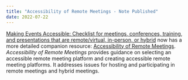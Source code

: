 ```yaml
---
title: "Accessibility of Remote Meetings - Note Published"
date: 2022-07-22
---
```


<p><a href="https://www.w3.org/WAI/teach-advocate/accessible-presentations/">Making Events Accessible:
Checklist for meetings, conferences, training, and presentations that are remote/virtual, in-person, or hybrid</a> now has a more detailed companion resource: <a href="https://www.w3.org/TR/remote-meetings/">Accessibility of Remote Meetings</a>. <cite>Accessibility of Remote Meetings</cite> provides guidance on selecting an accessible remote meeting platform and creating accessible remote meeting platforms. It addresses issues for hosting and participating in remote meetings and hybrid meetings.</p>

